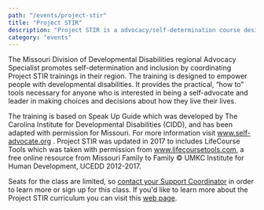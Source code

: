 ```yaml
---
path: "/events/project-stir"
title: "Project STIR"
description: "Project STIR is a advocacy/self-determination course designed and taught by an advocacy specialist with the Springfield Regional Office."
category: "events"
---
```


The Missouri Division of Developmental Disabilities regional Advocacy Specialist promotes self-determination and inclusion by coordinating Project STIR trainings in their region. The training is designed to empower people with developmental disabilities. It provides the practical, “how to” tools necessary for anyone who is interested in being a self-advocate and leader in making choices and decisions about how they live their lives.

The training is based on Speak Up Guide which was developed by The Carolina Institute for Developmental Disabilities (CIDD), and has been adapted with permission for Missouri. For more information visit www.self-advocate.org . Project STIR was updated in 2017 to includes LifeCourse Tools which was taken with permission from www.lifecoursetools.com, a free online resource from Missouri Family to Family © UMKC Institute for Human Development, UCEDD 2012-2017.

Seats for the class are limited, so [contact your Support Coordinator](/sc-contact/) in order to learn more or sign up for this class. If you'd like to learn more about the Project STIR curriculum you can visit this [web page](https://dmh.mo.gov/dd/docs/projectstir.pdf).
